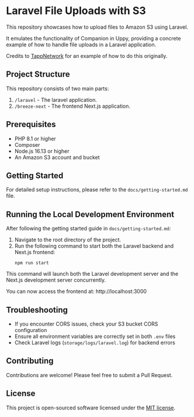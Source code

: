 # Laravel File Uploads with S3

This repository showcases how to upload files to Amazon S3 using Laravel.

It emulates the functionality of Companion in Uppy, providing a concrete example of how to handle file uploads in a Laravel application.

Credits to [TappNetwork](https://github.com/TappNetwork/laravel-uppy-s3-multipart-upload) for an example of how to do this originally.

## Project Structure

This repository consists of two main parts:

1. `/laravel` - The laravel application.
2. `/breeze-next` - The frontend Next.js application.

## Prerequisites

- PHP 8.1 or higher
- Composer
- Node.js 16.13 or higher
- An Amazon S3 account and bucket

## Getting Started

For detailed setup instructions, please refer to the `docs/getting-started.md` file.

## Running the Local Development Environment

After following the getting started guide in `docs/getting-started.md`:

1. Navigate to the root directory of the project.
2. Run the following command to start both the Laravel backend and Next.js frontend:
   ```
   npm run start
   ```

This command will launch both the Laravel development server and the Next.js development server concurrently.

You can now access the frontend at: http://localhost:3000

## Troubleshooting

- If you encounter CORS issues, check your S3 bucket CORS configuration
- Ensure all environment variables are correctly set in both `.env` files
- Check Laravel logs (`storage/logs/laravel.log`) for backend errors

## Contributing

Contributions are welcome! Please feel free to submit a Pull Request.

## License

This project is open-sourced software licensed under the [MIT license](https://opensource.org/licenses/MIT).
